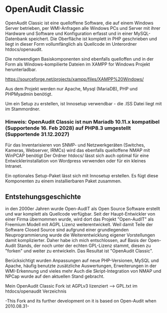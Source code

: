 # OpenAudit Classic

OpenAudit Classic ist eine quelloffene Software, die auf einem Windows Server betrieben, per WMI-Anfragen alle Windows PCs und Server mit
ihrer Hardware und Software und Konfiguration erfasst und in einer MySQL-Datenbank speichert.
Die Oberfläche ist komplett in PHP geschrieben und liegt in dieser Form vollumfänglich als Quellcode im Unterordner htdocs/openaudit.

Die notwendigen Basiskomponenten sind ebenfalls quelloffen und in der Form als Windows-kompilierte Dateien im XAMPP for Windows Projekt
herunterladbar.

https://sourceforge.net/projects/xampp/files/XAMPP%20Windows/

Aus dem Projekt werden nur Apache, Mysql (MariaDB), PHP und PHPMyadmin benötigt.

Um ein Setup zu erstellen, ist Innosetup verwendbar - die .ISS Datei liegt mit im Stammordner.

### Hinweis: OpenAudit Classic ist nun Mariadb 10.11.x kompatibel (Supportende 16. Feb 2028) auf PHP8.3 umgestellt (Supportende 31.12.2027)

Für das Inventarisieren von SNMP- und Netzwerkgeräten (Switches, Kameras, Webserver, IRMCs) wird das ebenfalls quelloffene NMAP mit WinPCAP benötigt
Der Ordner htdocs/ lässt sich auch optimal für eine Entwicklerinstallation von Wordpress verwenden oder für ein kleines Intranet.

Ein optionales Setup-Paket lässt sich mit Innosetup erstellen. Es fügt diese Komponenten zu einem installierbaren Paket zusammen.

## Entstehungsgeschichte

in den 2000er Jahren wurde Open-AudIT als Open Source Software erstellt und war komplett als Quellcode verfügbar.
Seit der Haupt-Entwickler von einer Firma übernommen wurde, wird dort das Projekt "Open-AudIT" als Freemium Modell mit AGPL Lizenz weiterentwickelt.
Weil damit Teile der Software Closed Source sind aufgrund einer grundlegenden Neuprogrammierung wurde die Weiterentwicklung eigener Vorstellungen damit komplizierter.
Daher habe ich mich entschlossen, auf Basis der Open-Audit Stands, der noch unter der echten GPL-Lizenz stammt, diesen zu "forken" und weiter zu entwickeln.
Das Resultat ist "OpenAudit Classic". 

Berücksichtigt wurden Anpassungen auf neue PHP-Versionen, MySQL und Apache, häufig benutzte zusätzliche Auswertungen, Erweiterungen in der WMI-Erkennung und vieles mehr
Auch die Skript-Integration von NMAP und NPCap wurde auf den aktuellen Stand gebracht.

Mein OpenAudit Classic Fork ist AGPLv3 lizenziert --> GPL.txt im htdocs/openaudit Verzeichnis

-This Fork and its further development on it is based on Open-Audit when 2010.08.31-
